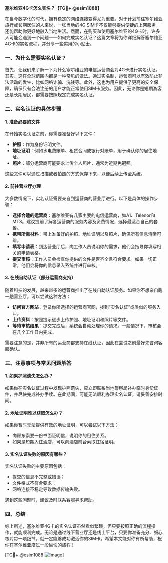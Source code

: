 **塞尔维亚4G卡怎么实名？【TG💪+ @esim1088】**

在当今数字化的时代，拥有稳定的网络连接变得尤为重要。对于计划前往塞尔维亚旅行或长期居住的人来说，一张当地的4G SIM卡不仅能够提供便捷的上网服务，还能帮助你更好地融入当地生活。然而，在购买和使用塞尔维亚的4G卡时，许多人可能会遇到一个问题——如何完成实名认证？这篇文章将为你详细解答塞尔维亚4G卡的实名流程，并分享一些实用的小贴士。

### 一、为什么需要实名认证？

首先，让我们来了解一下为什么塞尔维亚的电信运营商会对4G卡进行实名认证。其实，这在全球范围内都是一种常见的做法。通过实名制，运营商可以有效防止非法活动的发生，比如网络诈骗、洗钱等。此外，这也为用户提供了更高的安全保障，确保只有合法注册的用户才能正常使用SIM卡服务。因此，无论你是短期游客还是长期居民，都需要按照规定完成实名认证。

### 二、实名认证的具体步骤

#### 1. 准备必要的文件

在开始实名认证之前，你需要准备好以下文件：

- **护照**：作为身份证明文件。
- **地址证明**：例如水电费账单、租赁合同或银行对账单，用于确认你的居住地址。
- **照片**：部分运营商可能要求上传个人照片，通常为近期免冠照。

这些文件可以通过扫描或者拍照的方式保存下来，以便后续上传至系统。

#### 2. 前往营业厅办理

大多数情况下，实名认证需要亲自到运营商的营业厅进行。以下是具体的操作步骤：

- **选择合适的运营商**：塞尔维亚有几家主要的电信运营商，如A1、Telenor和MTS。建议提前了解各运营商的服务内容及资费情况，选择最适合自己的套餐。
- **携带所需材料**：带上准备好的护照、地址证明以及照片，确保所有信息清晰可辨。
- **填写申请表**：到达营业厅后，向工作人员说明你的需求，他们会指导你填写相关的申请表格。
- **提交审核**：工作人员会检查你提供的文件是否齐全且符合要求。如果一切正常，他们会将你的信息录入系统并进行审核。

#### 3. 在线自助认证（部分运营商支持）

随着科技的发展，越来越多的运营商推出了在线自助认证服务。如果你不想亲自跑一趟营业厅，可以尝试这种方法：

- **访问官方网站**：登录你所选择的运营商官网，找到“实名认证”或类似的服务入口。
- **上传资料**：按照提示逐步上传护照、地址证明和照片等文件。
- **等待审核结果**：提交完成后，系统会自动处理你的请求。一般情况下，审核会在几个工作日内完成。

需要注意的是，并非所有的运营商都支持在线认证，因此在尝试之前最好先咨询客服确认。

### 三、注意事项与常见问题解答

#### 1. 如果护照遗失怎么办？

如果你在实名认证过程中发现护照遗失，应立即联系当地警察局补办临时身份证件，并尽快完成补办手续。在此期间，可能无法顺利办理实名认证，请妥善安排时间。

#### 2. 地址证明难以获取怎么办？

如果你暂时无法提供有效的地址证明，可以尝试以下方法：
- 向房东索要一份书面证明信，说明你的租住关系。
- 如果是短期入住酒店，可以向酒店前台索取住宿证明。

#### 3. 实名认证失败的原因有哪些？

实名认证失败的主要原因包括：
- 提交的信息不完整或错误；
- 文件格式不符合要求；
- 网络连接不稳定导致数据传输失败。

遇到这些问题时，建议及时联系客服寻求帮助。

### 四、总结

综上所述，塞尔维亚4G卡的实名认证虽然看似繁琐，但只要按照正确的流程操作，就能顺利完成。无论是通过线下营业厅还是线上平台，只要你准备充分、细心核对每一项细节，就一定能够成功激活你的SIM卡。希望本文能对你有所帮助，祝你在塞尔维亚度过一段愉快的旅程！

[[TG💪+ @esim1088](https://t.me/s/esim1088) ![Image](https://i.postimg.cc/4NQfJmqS/Snipaste-2025-05-13-00-14-12.png)]